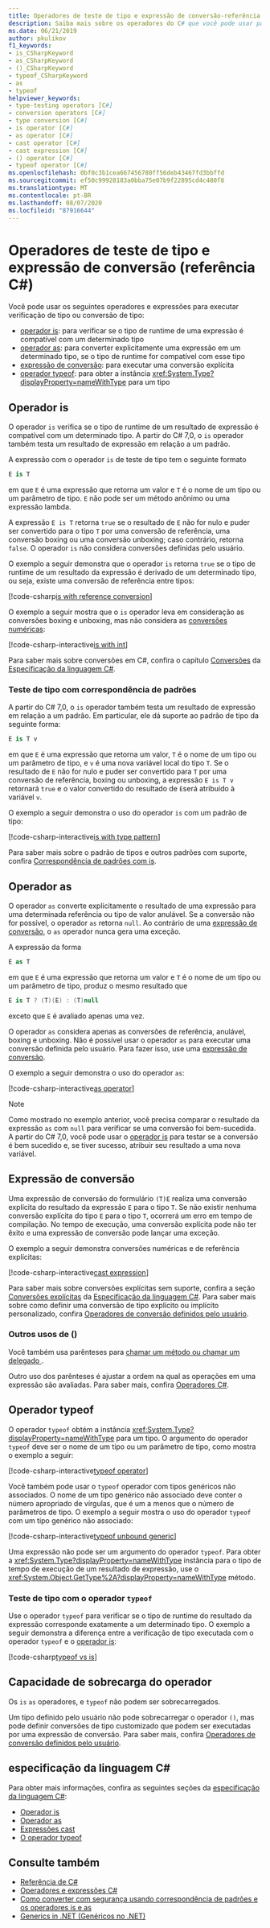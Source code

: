 ```yaml
---
title: Operadores de teste de tipo e expressão de conversão-referência C#
description: Saiba mais sobre os operadores do C# que você pode usar para verificar o tipo de um resultado de expressão e convertê-lo para outro tipo, se necessário.
ms.date: 06/21/2019
author: pkulikov
f1_keywords:
- is_CSharpKeyword
- as_CSharpKeyword
- ()_CSharpKeyword
- typeof_CSharpKeyword
- as
- typeof
helpviewer_keywords:
- type-testing operators [C#]
- conversion operators [C#]
- type conversion [C#]
- is operator [C#]
- as operator [C#]
- cast operator [C#]
- cast expression [C#]
- () operator [C#]
- typeof operator [C#]
ms.openlocfilehash: 0bf0c3b1cea667456780ff56deb43467fd3bbffd
ms.sourcegitcommit: ef50c99928183a0bba75e07b9f22895cd4c480f8
ms.translationtype: MT
ms.contentlocale: pt-BR
ms.lasthandoff: 08/07/2020
ms.locfileid: "87916644"
---
```

# <a name="type-testing-operators-and-cast-expression-c-reference"></a>Operadores de teste de tipo e expressão de conversão (referência C#)

Você pode usar os seguintes operadores e expressões para executar verificação de tipo ou conversão de tipo:

- [operador is](#is-operator): para verificar se o tipo de runtime de uma expressão é compatível com um determinado tipo
- [operador as](#as-operator): para converter explicitamente uma expressão em um determinado tipo, se o tipo de runtime for compatível com esse tipo
- [expressão de conversão](#cast-expression): para executar uma conversão explícita
- [operador typeof](#typeof-operator): para obter a instância <xref:System.Type?displayProperty=nameWithType> para um tipo

## <a name="is-operator"></a>Operador is

O operador `is` verifica se o tipo de runtime de um resultado de expressão é compatível com um determinado tipo. A partir do C# 7,0, o `is` operador também testa um resultado de expressão em relação a um padrão.

A expressão com o operador `is` de teste de tipo tem o seguinte formato

```csharp
E is T
```

em que `E` é uma expressão que retorna um valor e `T` é o nome de um tipo ou um parâmetro de tipo. `E` não pode ser um método anônimo ou uma expressão lambda.

A expressão `E is T` retorna `true` se o resultado de `E` não for nulo e puder ser convertido para o tipo `T` por uma conversão de referência, uma conversão boxing ou uma conversão unboxing; caso contrário, retorna `false`. O operador `is` não considera conversões definidas pelo usuário.

O exemplo a seguir demonstra que o operador `is` retorna `true` se o tipo de runtime de um resultado da expressão é derivado de um determinado tipo, ou seja, existe uma conversão de referência entre tipos:

[!code-csharp[is with reference conversion](snippets/shared/TypeTestingAndConversionOperators.cs#IsWithReferenceConversion)]

O exemplo a seguir mostra que o `is` operador leva em consideração as conversões boxing e unboxing, mas não considera as [conversões numéricas](../builtin-types/numeric-conversions.md):

[!code-csharp-interactive[is with int](snippets/shared/TypeTestingAndConversionOperators.cs#IsWithInt)]

Para saber mais sobre conversões em C#, confira o capítulo [Conversões](~/_csharplang/spec/conversions.md) da [Especificação da linguagem C#](~/_csharplang/spec/introduction.md).

### <a name="type-testing-with-pattern-matching"></a>Teste de tipo com correspondência de padrões

A partir do C# 7,0, o `is` operador também testa um resultado de expressão em relação a um padrão. Em particular, ele dá suporte ao padrão de tipo da seguinte forma:

```csharp
E is T v
```

em que `E` é uma expressão que retorna um valor, `T` é o nome de um tipo ou um parâmetro de tipo, e `v` é uma nova variável local do tipo `T`. Se o resultado de `E` não for nulo e puder ser convertido para `T` por uma conversão de referência, boxing ou unboxing, a expressão `E is T v` retornará `true` e o valor convertido do resultado de `E`será atribuído à variável `v`.

O exemplo a seguir demonstra o uso do operador `is` com um padrão de tipo:

[!code-csharp-interactive[is with type pattern](snippets/shared/TypeTestingAndConversionOperators.cs#IsTypePattern)]

Para saber mais sobre o padrão de tipos e outros padrões com suporte, confira [Correspondência de padrões com is](../keywords/is.md#pattern-matching-with-is).

## <a name="as-operator"></a>Operador as

O operador `as` converte explicitamente o resultado de uma expressão para uma determinada referência ou tipo de valor anulável. Se a conversão não for possível, o operador `as` retorna `null`. Ao contrário de uma [expressão de conversão](#cast-expression), o `as` operador nunca gera uma exceção.

A expressão da forma

```csharp
E as T
```

em que `E` é uma expressão que retorna um valor e `T` é o nome de um tipo ou um parâmetro de tipo, produz o mesmo resultado que

```csharp
E is T ? (T)(E) : (T)null
```

exceto que `E` é avaliado apenas uma vez.

O operador `as` considera apenas as conversões de referência, anulável, boxing e unboxing. Não é possível usar o operador `as` para executar uma conversão definida pelo usuário. Para fazer isso, use uma [expressão de conversão](#cast-expression).

O exemplo a seguir demonstra o uso do operador `as`:

[!code-csharp-interactive[as operator](snippets/shared/TypeTestingAndConversionOperators.cs#AsOperator)]

> [!NOTE]
> Como mostrado no exemplo anterior, você precisa comparar o resultado da expressão `as` com `null` para verificar se uma conversão foi bem-sucedida. A partir do C# 7,0, você pode usar o [operador is](#type-testing-with-pattern-matching) para testar se a conversão é bem sucedido e, se tiver sucesso, atribuir seu resultado a uma nova variável.

## <a name="cast-expression"></a>Expressão de conversão

Uma expressão de conversão do formulário `(T)E` realiza uma conversão explícita do resultado da expressão `E` para o tipo `T`. Se não existir nenhuma conversão explícita do tipo `E` para o tipo `T`, ocorrerá um erro em tempo de compilação. No tempo de execução, uma conversão explícita pode não ter êxito e uma expressão de conversão pode lançar uma exceção.

O exemplo a seguir demonstra conversões numéricas e de referência explícitas:

[!code-csharp-interactive[cast expression](snippets/shared/TypeTestingAndConversionOperators.cs#Cast)]

Para saber mais sobre conversões explícitas sem suporte, confira a seção [Conversões explícitas](~/_csharplang/spec/conversions.md#explicit-conversions) da [Especificação da linguagem C#](~/_csharplang/spec/introduction.md). Para saber mais sobre como definir uma conversão de tipo explícito ou implícito personalizado, confira [Operadores de conversão definidos pelo usuário](user-defined-conversion-operators.md).

### <a name="other-usages-of-"></a>Outros usos de ()

Você também usa parênteses para [ chamar um método ou chamar um delegado ](member-access-operators.md#invocation-expression-).

Outro uso dos parênteses é ajustar a ordem na qual as operações em uma expressão são avaliadas. Para saber mais, confira [Operadores C#](index.md).

## <a name="typeof-operator"></a>Operador typeof

O operador `typeof` obtém a instância <xref:System.Type?displayProperty=nameWithType> para um tipo. O argumento do operador `typeof` deve ser o nome de um tipo ou um parâmetro de tipo, como mostra o exemplo a seguir:

[!code-csharp-interactive[typeof operator](snippets/shared/TypeTestingAndConversionOperators.cs#TypeOf)]

Você também pode usar o `typeof` operador com tipos genéricos não associados. O nome de um tipo genérico não associado deve conter o número apropriado de vírgulas, que é um a menos que o número de parâmetros de tipo. O exemplo a seguir mostra o uso do operador `typeof` com um tipo genérico não associado:

[!code-csharp-interactive[typeof unbound generic](snippets/shared/TypeTestingAndConversionOperators.cs#TypeOfUnboundGeneric)]

Uma expressão não pode ser um argumento do operador `typeof`. Para obter a <xref:System.Type?displayProperty=nameWithType> instância para o tipo de tempo de execução de um resultado de expressão, use o <xref:System.Object.GetType%2A?displayProperty=nameWithType> método.

### <a name="type-testing-with-the-typeof-operator"></a>Teste de tipo com o operador `typeof`

Use o operador `typeof` para verificar se o tipo de runtime do resultado da expressão corresponde exatamente a um determinado tipo. O exemplo a seguir demonstra a diferença entre a verificação de tipo executada com o operador `typeof` e o [operador is](#is-operator):

[!code-csharp[typeof vs is](snippets/shared/TypeTestingAndConversionOperators.cs#TypeCheckWithTypeOf)]

## <a name="operator-overloadability"></a>Capacidade de sobrecarga do operador

Os `is` `as` operadores, e `typeof` não podem ser sobrecarregados.

Um tipo definido pelo usuário não pode sobrecarregar o operador `()`, mas pode definir conversões de tipo customizado que podem ser executadas por uma expressão de conversão. Para saber mais, confira [Operadores de conversão definidos pelo usuário](user-defined-conversion-operators.md).

## <a name="c-language-specification"></a>especificação da linguagem C#

Para obter mais informações, confira as seguintes seções da [especificação da linguagem C#](~/_csharplang/spec/introduction.md):

- [Operador is](~/_csharplang/spec/expressions.md#the-is-operator)
- [Operador as](~/_csharplang/spec/expressions.md#the-as-operator)
- [Expressões cast](~/_csharplang/spec/expressions.md#cast-expressions)
- [O operador typeof](~/_csharplang/spec/expressions.md#the-typeof-operator)

## <a name="see-also"></a>Consulte também

- [Referência de C#](../index.md)
- [Operadores e expressões C#](index.md)
- [Como converter com segurança usando correspondência de padrões e os operadores is e as](../../how-to/safely-cast-using-pattern-matching-is-and-as-operators.md)
- [Generics in .NET (Genéricos no .NET)](../../../standard/generics/index.md)
